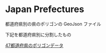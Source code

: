 Japan Prefectures
===============

都道府県別の県のポリゴンの GeoJson ファイル

下記を都道府県別に分割したもの

[47都道府県のポリゴンデータ](https://japonyol.net/editor/article/47-prefectures-geojson.html)

